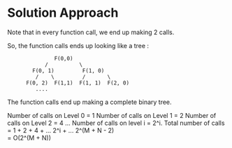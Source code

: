 # Solution Approach

Note that in every function call, we end up making 2 calls.

So, the function calls ends up looking like a tree :

                   F(0,0)
                /          \ 
            F(0, 1)         F(1, 0)
             /    \         /       \ 
          F(0, 2)  F(1,1)  F(1, 1)  F(2, 0)
             ....
The function calls end up making a complete binary tree.

  Number of calls on Level 0 = 1
  Number of calls on Level 1 = 2
  Number of calls on Level 2 = 4
  ...
  Number of calls on level i = 2^i. 
Total number of calls = 1 + 2 + 4 + ... 2^i + ... 2^(M + N - 2)  
                      = O(2^(M + N))
